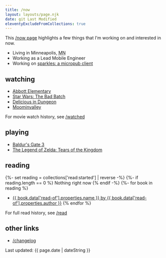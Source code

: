 ```yaml
---
title: /now
layout: layouts/page.njk
date: git Last Modified
eleventyExcludeFromCollections: true
---
```


This <a href="https://nownownow.com">/now page</a> highlights a few things that I'm working on and interested in now.

- Living in <span class="p-locality">Minneapolis</span>, <abbr class="p-region" title="Minnesota">MN</abbr>
- Working as a Lead Mobile Engineer
- Working on [sparkles: a micropub client](https://sparkles.sploot.com)

## watching
- [Abbott Elementary](https://www.imdb.com/title/tt14218830/)
- [Star Wars: The Bad Batch](https://www.imdb.com/title/tt27485161/)
- [Delicious in Dungeon](https://www.imdb.com/title/tt21621494/)
- [Moominvalley](http://www.imdb.com/title/tt9678836)

For movie watch history, see [/watched](/watched)

## playing
- [Baldur's Gate 3](https://baldursgate3.game/)
- [The Legend of Zelda: Tears of the Kingdom](https://zelda.com/tears-of-the-kingdom/)

## reading
{%- set reading = collections['read:started'] | reverse -%}
{%- if reading.length == 0 %}
Nothing right now
{% endif -%}
{%- for book in reading %}
- <a href="{{ book.url }}">{{ book.data['read-of'].properties.name }} by {{ book.data['read-of'].properties.author }}</a>
{% endfor %}

For full read history, see [/read](/read)

## other links

- [/changelog](/changelog)

<p class="text-center">Last updated: <time class="dt-published" datetime="{{ page.date | dateISO }}">{{ page.date | dateString }}</time></p>
